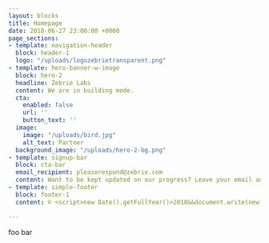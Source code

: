 ```yaml
---
layout: blocks
title: Homepage
date: 2018-06-27 23:00:00 +0000
page_sections:
- template: navigation-header
  block: header-1
  logo: "/uploads/logozebrietransparent.png"
- template: hero-banner-w-image
  block: hero-2
  headline: Zebrie Labs
  content: We are in building mode.
  cta:
    enabled: false
    url: ''
    button_text: ''
  image:
    image: "/uploads/bird.jpg"
    alt_text: Partner
  background_image: "/uploads/hero-2-bg.png"
- template: signup-bar
  block: cta-bar
  email_recipient: pleaserespond@zebrie.com
  content: Want to be kept updated on our progress? Leave your email address and we will be in touch.
- template: simple-footer
  block: footer-1
  content: © <script>new Date().getFullYear()>2018&&document.write(new Date().getFullYear());</script> Zebrie . All Rights Reserved.

---
```


foo bar

<!-- - template: content-feature
  block: feature-1
  media_alignment: Left
  headline: <strong>Swap &amp; Switch your resources.<span class="light"> </span></strong><span
    class="light">We help you grow.</span>
  content: Contact us to scope a custom approach to solving your challenges.
  media:
    image: "/uploads/birdonwire.jpg"
    alt_text: Resources -->
<!-- - template: content-feature
  block: feature-1
  media_alignment: Right
  headline: <strong>Customize our involvement</strong><span class="light"> as we can
    </span>integrate with your existing team or we put together our own team.
  content: Total flexibility to serve your needs.
  media:
    image: "/uploads/manybirds.jpg"
    alt_text: Custom -->
<!-- - template: 1-column-text
  block: one-column-1
  headline: We're always looking to work with smart people.
  content: You can find our vacancies on AngelList.<br><a href="https://angel.co/zebrie/jobs"
    title="Vacancies at Zebrie">Vacancies at Zebrie</a><br><br> -->
